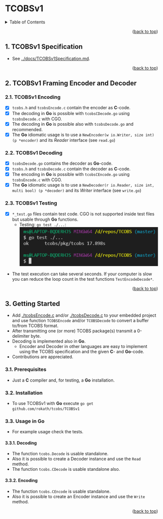 # TCOBSv1

<!-- TABLE OF CONTENTS -->
<details>
  <summary>Table of Contents</summary>
  <ol>

<!-- vscode-markdown-toc -->
- [TCOBSv1](#tcobsv1)
	- [1. TCOBSv1 Specification](#1-tcobsv1-specification)
	- [2. TCOBSv1 Framing Encoder and Decoder](#2-tcobsv1-framing-encoder-and-decoder)
		- [2.1. TCOBSv1 Encoding](#21-tcobsv1-encoding)
		- [2.2. TCOBSv1 Decoding](#22-tcobsv1-decoding)
		- [2.3. TCOBSv1 Testing](#23-tcobsv1-testing)
	- [3. Getting Started](#3-getting-started)
		- [3.1. Prerequisites](#31-prerequisites)
		- [3.2. Installation](#32-installation)
		- [3.3. Usage in Go](#33-usage-in-go)
			- [3.3.1. Decoding](#331-decoding)
			- [3.3.2. Encoding](#332-encoding)
<!-- vscode-markdown-toc-config
	numbering=true
	autoSave=true
	/vscode-markdown-toc-config -->
<!-- /vscode-markdown-toc --><div id="top"></div>

  </ol>
</details>

<p align="right">(<a href="#top">back to top</a>)</p>

##  1. <a name='TCOBSv1Specification'></a>TCOBSv1 Specification

* See [../docs/TCOBSv1Specification.md](../docs/TCOBSv1Specification.md).

<p align="right">(<a href="#top">back to top</a>)</p>

##  2. <a name='TCOBSv1FramingEncoderandDecoder'></a>TCOBSv1 Framing Encoder and Decoder

###  2.1. <a name='TCOBSv1Encoding'></a>TCOBSv1 Encoding

* [x] `tcobs.h` and `tcobsEncode.c` contain the encoder as **C**-code.
* [x] The decoding in **Go** is possible with `tcobsCDecode.go` using `tcobsDecode.c` with CGO.
* [x] The decoding in **Go** is possible also with `tcobsDecode.go` and recommended.
* [x] The **Go** idiomatic usage is to use a `NewEncoder(w io.Writer, size int) (p *encoder)` and its *Reader* interface (see `read.go`)

###  2.2. <a name='TCOBSv1Decoding'></a>TCOBSv1 Decoding

* [x] `tcobsDecode.go` contains the decoder as **Go**-code.
* [x] `tcobs.h` and `tcobsDecode.c` contain the decoder as **C**-code.
* [x] The encoding in **Go** is possible with `tcobsCEncode.go` using `tcobsEncode.c` with CGO.
* [x] The **Go** idiomatic usage is to use a `NewDecoder(r io.Reader, size int, multi bool) (p *decoder)` and its *Writer* interface (see `write.go`)

###  2.3. <a name='TCOBSv1Testing'></a>TCOBSv1 Testing

- [x] `*_test.go` files contain test code. CGO is not supported inside test files but usable through **Go** functions. 
  - Testing: `go test ./...`: ![../docs/ref/Test.PNG](../docs/ref/Test.PNG)
- The test execution can take several seconds. If your computer is slow you can reduce the loop count in the test functions `TestEncodeDecode*`.

<p align="right">(<a href="#top">back to top</a>)</p>

<!-- GETTING STARTED -->

##  3. <a name='GettingStarted'></a>Getting Started

* Add [./tcobsEncode.c](./tcobsEncode.c) and/or [./tcobsDecode.c](./tcobsDecode.c) to your embedded project and use function `TCOBSEncode` and/or `TCOBSDecode`  to convert a buffer to/from TCOBS format.
* After transmitting one (or more) TCOBS package(s) transmit a 0-delimiter byte.
* Decoding is implemented also in **Go**.
  * Encoder and Decoder in other languages are easy to implement using the TCOBS specification and the given **C**- and **Go**-code.
* Contributions are appreciated.

###  3.1. <a name='Prerequisites'></a>Prerequisites

* Just a **C** compiler and, for testing, a **Go** installation.

###  3.2. <a name='Installation'></a>Installation

* To use TCOBSv1 with **Go** execute `go get github.com/rokath/tcobs/TCOBSv1`

###  3.3. <a name='UsageinGo'></a>Usage in Go

* For example usage check the tests.

####  3.3.1. <a name='Decoding'></a>Decoding

* The function `tcobs.Decode` is usable standalone.
* Also it is possible to create a Decoder instance and use the `Read` method.
* The function `tcobs.CDecode` is usable standalone also.

####  3.3.2. <a name='Encoding'></a>Encoding

* The function `tcobs.CEncode` is usable standalone.
* Also it is possible to create an Encoder instance and use the `Write` method.

<p align="right">(<a href="#top">back to top</a>)</p>
